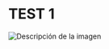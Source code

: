 # TEST 1

<image
  src="docs/assets/images/Posible_final.png"
  alt="Descripción de la imagen"
  caption="Leyenda de la imagen">